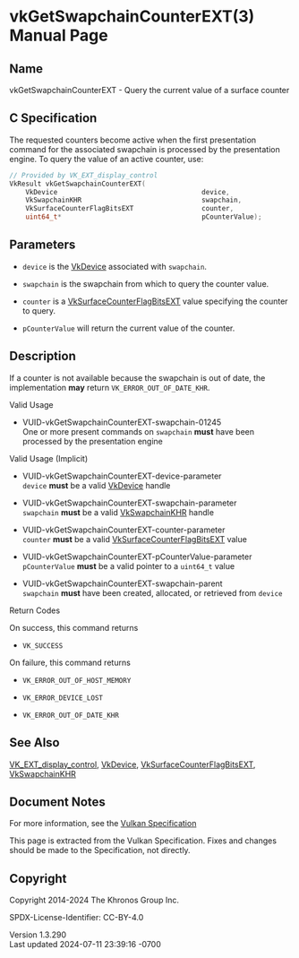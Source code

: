 # vkGetSwapchainCounterEXT(3) Manual Page

## Name

vkGetSwapchainCounterEXT - Query the current value of a surface counter



## <a href="#_c_specification" class="anchor"></a>C Specification

The requested counters become active when the first presentation command
for the associated swapchain is processed by the presentation engine. To
query the value of an active counter, use:

``` c
// Provided by VK_EXT_display_control
VkResult vkGetSwapchainCounterEXT(
    VkDevice                                    device,
    VkSwapchainKHR                              swapchain,
    VkSurfaceCounterFlagBitsEXT                 counter,
    uint64_t*                                   pCounterValue);
```

## <a href="#_parameters" class="anchor"></a>Parameters

- `device` is the [VkDevice](https://registry.khronos.org/vulkan/specs/1.3-extensions/man/html/VkDevice.html) associated with `swapchain`.

- `swapchain` is the swapchain from which to query the counter value.

- `counter` is a
  [VkSurfaceCounterFlagBitsEXT](https://registry.khronos.org/vulkan/specs/1.3-extensions/man/html/VkSurfaceCounterFlagBitsEXT.html) value
  specifying the counter to query.

- `pCounterValue` will return the current value of the counter.

## <a href="#_description" class="anchor"></a>Description

If a counter is not available because the swapchain is out of date, the
implementation **may** return `VK_ERROR_OUT_OF_DATE_KHR`.

Valid Usage

- <a href="#VUID-vkGetSwapchainCounterEXT-swapchain-01245"
  id="VUID-vkGetSwapchainCounterEXT-swapchain-01245"></a>
  VUID-vkGetSwapchainCounterEXT-swapchain-01245  
  One or more present commands on `swapchain` **must** have been
  processed by the presentation engine

Valid Usage (Implicit)

- <a href="#VUID-vkGetSwapchainCounterEXT-device-parameter"
  id="VUID-vkGetSwapchainCounterEXT-device-parameter"></a>
  VUID-vkGetSwapchainCounterEXT-device-parameter  
  `device` **must** be a valid [VkDevice](https://registry.khronos.org/vulkan/specs/1.3-extensions/man/html/VkDevice.html) handle

- <a href="#VUID-vkGetSwapchainCounterEXT-swapchain-parameter"
  id="VUID-vkGetSwapchainCounterEXT-swapchain-parameter"></a>
  VUID-vkGetSwapchainCounterEXT-swapchain-parameter  
  `swapchain` **must** be a valid [VkSwapchainKHR](https://registry.khronos.org/vulkan/specs/1.3-extensions/man/html/VkSwapchainKHR.html)
  handle

- <a href="#VUID-vkGetSwapchainCounterEXT-counter-parameter"
  id="VUID-vkGetSwapchainCounterEXT-counter-parameter"></a>
  VUID-vkGetSwapchainCounterEXT-counter-parameter  
  `counter` **must** be a valid
  [VkSurfaceCounterFlagBitsEXT](https://registry.khronos.org/vulkan/specs/1.3-extensions/man/html/VkSurfaceCounterFlagBitsEXT.html) value

- <a href="#VUID-vkGetSwapchainCounterEXT-pCounterValue-parameter"
  id="VUID-vkGetSwapchainCounterEXT-pCounterValue-parameter"></a>
  VUID-vkGetSwapchainCounterEXT-pCounterValue-parameter  
  `pCounterValue` **must** be a valid pointer to a `uint64_t` value

- <a href="#VUID-vkGetSwapchainCounterEXT-swapchain-parent"
  id="VUID-vkGetSwapchainCounterEXT-swapchain-parent"></a>
  VUID-vkGetSwapchainCounterEXT-swapchain-parent  
  `swapchain` **must** have been created, allocated, or retrieved from
  `device`

Return Codes

On success, this command returns  
- `VK_SUCCESS`

On failure, this command returns  
- `VK_ERROR_OUT_OF_HOST_MEMORY`

- `VK_ERROR_DEVICE_LOST`

- `VK_ERROR_OUT_OF_DATE_KHR`

## <a href="#_see_also" class="anchor"></a>See Also

[VK_EXT_display_control](https://registry.khronos.org/vulkan/specs/1.3-extensions/man/html/VK_EXT_display_control.html),
[VkDevice](https://registry.khronos.org/vulkan/specs/1.3-extensions/man/html/VkDevice.html),
[VkSurfaceCounterFlagBitsEXT](https://registry.khronos.org/vulkan/specs/1.3-extensions/man/html/VkSurfaceCounterFlagBitsEXT.html),
[VkSwapchainKHR](https://registry.khronos.org/vulkan/specs/1.3-extensions/man/html/VkSwapchainKHR.html)

## <a href="#_document_notes" class="anchor"></a>Document Notes

For more information, see the <a
href="https://registry.khronos.org/vulkan/specs/1.3-extensions/html/vkspec.html#vkGetSwapchainCounterEXT"
target="_blank" rel="noopener">Vulkan Specification</a>

This page is extracted from the Vulkan Specification. Fixes and changes
should be made to the Specification, not directly.

## <a href="#_copyright" class="anchor"></a>Copyright

Copyright 2014-2024 The Khronos Group Inc.

SPDX-License-Identifier: CC-BY-4.0

Version 1.3.290  
Last updated 2024-07-11 23:39:16 -0700
